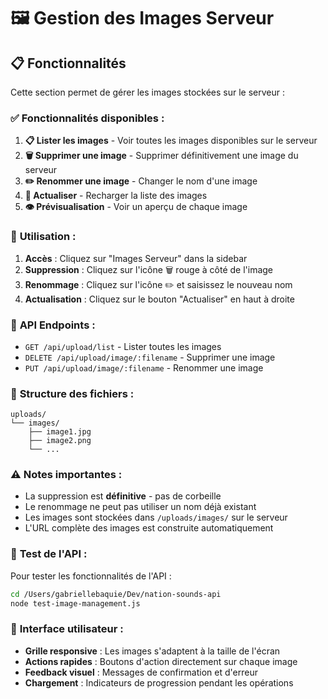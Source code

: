 # 🖼️ Gestion des Images Serveur

## 📋 Fonctionnalités

Cette section permet de gérer les images stockées sur le serveur :

### ✅ **Fonctionnalités disponibles :**

1. **📋 Lister les images** - Voir toutes les images disponibles sur le serveur
2. **🗑️ Supprimer une image** - Supprimer définitivement une image du serveur
3. **✏️ Renommer une image** - Changer le nom d'une image
4. **🔄 Actualiser** - Recharger la liste des images
5. **👁️ Prévisualisation** - Voir un aperçu de chaque image

### 🎯 **Utilisation :**

1. **Accès** : Cliquez sur "Images Serveur" dans la sidebar
2. **Suppression** : Cliquez sur l'icône 🗑️ rouge à côté de l'image
3. **Renommage** : Cliquez sur l'icône ✏️ et saisissez le nouveau nom
4. **Actualisation** : Cliquez sur le bouton "Actualiser" en haut à droite

### 🔧 **API Endpoints :**

- `GET /api/upload/list` - Lister toutes les images
- `DELETE /api/upload/image/:filename` - Supprimer une image
- `PUT /api/upload/image/:filename` - Renommer une image

### 📁 **Structure des fichiers :**

```
uploads/
└── images/
    ├── image1.jpg
    ├── image2.png
    └── ...
```

### ⚠️ **Notes importantes :**

- La suppression est **définitive** - pas de corbeille
- Le renommage ne peut pas utiliser un nom déjà existant
- Les images sont stockées dans `/uploads/images/` sur le serveur
- L'URL complète des images est construite automatiquement

### 🧪 **Test de l'API :**

Pour tester les fonctionnalités de l'API :

```bash
cd /Users/gabriellebaquie/Dev/nation-sounds-api
node test-image-management.js
```

### 🎨 **Interface utilisateur :**

- **Grille responsive** : Les images s'adaptent à la taille de l'écran
- **Actions rapides** : Boutons d'action directement sur chaque image
- **Feedback visuel** : Messages de confirmation et d'erreur
- **Chargement** : Indicateurs de progression pendant les opérations
